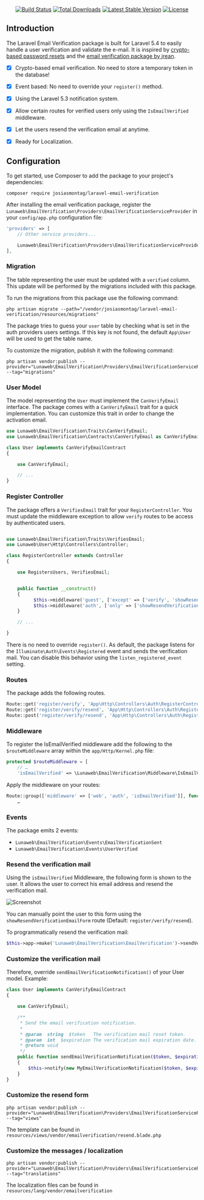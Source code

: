 
<p align="center">
<a href="https://travis-ci.org/josiasmontag/laravel-email-verification"><img src="https://travis-ci.org/josiasmontag/laravel-email-verification.svg" alt="Build Status"></a>
<a href="https://packagist.org/packages/josiasmontag/laravel-email-verification"><img src="https://poser.pugx.org/josiasmontag/laravel-email-verification/d/total.svg" alt="Total Downloads"></a>
<a href="https://packagist.org/packages/josiasmontag/laravel-email-verification"><img src="https://poser.pugx.org/josiasmontag/laravel-email-verification/v/stable.svg" alt="Latest Stable Version"></a>
<a href="https://packagist.org/packages/josiasmontag/laravel-email-verification"><img src="https://poser.pugx.org/josiasmontag/laravel-email-verification/license.svg" alt="License"></a>
</p>

## Introduction

The Laravel Email Verification package is built for Laravel 5.4 to easily handle a user verification and validate the e-mail. It is inspired by [crypto-based password resets](https://github.com/laravel/framework/pull/17499) and the [email verification package by jrean](https://github.com/jrean/laravel-user-verification).

- [x] Crypto-based email verification. No need to store a temporary token in the database!
- [x] Event based: No need to override your `register()` method.
- [x] Using the Laravel 5.3 notification system.
- [x] Allow certain routes for verified users only using the `IsEmailVerified` middleware.
- [x] Let the users resend the verification email at anytime.
- [x] Ready for Localization.
      

## Configuration


To get started, use Composer to add the package to your project's dependencies:

    composer require josiasmontag/laravel-email-verification


After installing the email verification package, register the `Lunaweb\EmailVerification\Providers\EmailVerificationServiceProvider` in your `config/app.php` configuration file:

```php
'providers' => [
    // Other service providers...

    Lunaweb\EmailVerification\Providers\EmailVerificationServiceProvider::class,
],
```

### Migration

The table representing the user must be updated with a `verified` column.
This update will be performed by the migrations included with this package.

To run the migrations from this package use the following command:

```
php artisan migrate --path="/vendor/josiasmontag/laravel-email-verification/resources/migrations"
```

The package tries to guess your `user` table by checking what is set in the auth providers users settings.
If this key is not found, the default `App\User` will be used to get the table name.

To customize the migration, publish it with the following command:

```
php artisan vendor:publish --provider="Lunaweb\EmailVerification\Providers\EmailVerificationServiceProvider" --tag="migrations"
```

### User Model

The model representing the `User` must implement the `CanVerifyEmail` interface. The package comes with a `CanVerifyEmail` trait for a quick implementation. You can customize this trait in order to change the activation email.


```php
use Lunaweb\EmailVerification\Traits\CanVerifyEmail;
use Lunaweb\EmailVerification\Contracts\CanVerifyEmail as CanVerifyEmailContract;

class User implements CanVerifyEmailContract
{

    use CanVerifyEmail;

    // ...
}
```

### Register Controller

The package offers a `VerifiesEmail` trait for your `RegisterController`. You must update the middleware exception to allow `verify` routes to be access by authenticated users.

```php

use Lunaweb\EmailVerification\Traits\VerifiesEmail;
use Lunaweb\User\Http\Controllers\Controller;

class RegisterController extends Controller
{

    use RegistersUsers, VerifiesEmail;


    public function __construct()
    {
          $this->middleware('guest', ['except' => ['verify', 'showResendVerificationEmailForm', 'resendVerificationEmail']]);
          $this->middleware('auth', ['only' => ['showResendVerificationEmailForm', 'resendVerificationEmail']]);
    }

    // ...

}

```

There is no need to override `register()`. As default, the package listens for the `Illuminate\Auth\Events\Registered` event and sends the verification mail. You can disable this behavior using the `listen_registered_event` setting.

### Routes

The package adds the following routes.

```php
Route::get('register/verify', 'App\Http\Controllers\Auth\RegisterController@verify')->name('verifyEmailLink');
Route::get('register/verify/resend', 'App\Http\Controllers\Auth\RegisterController@showResendVerificationEmailForm')->name('showResendVerificationEmailForm');
Route::post('register/verify/resend', 'App\Http\Controllers\Auth\RegisterController@resendVerificationEmail')->name('resendVerificationEmail');

```

### Middleware


To register the IsEmailVerified middleware add the following to the `$routeMiddleware` array within the `app/Http/Kernel.php` file:

```php
protected $routeMiddleware = [
    // …
    'isEmailVerified' => \Lunaweb\EmailVerification\Middleware\IsEmailVerified::class,
```

Apply the middleware on your routes:

```php
Route::group(['middleware' => ['web', 'auth', 'isEmailVerified']], function () {
    …
```

### Events

The package emits 2 events:

* ``Lunaweb\EmailVerification\Events\EmailVerificationSent``
* ``Lunaweb\EmailVerification\Events\UserVerified``



### Resend the verification mail

Using the `isEmailVerified` Middleware, the following form is shown to the user. It allows the user to correct his email address and resend the verification mail.

![Screenshot](https://user-images.githubusercontent.com/1945577/27735164-7b316630-5d9e-11e7-86f6-8922a2488cfb.png)

You can manually point the user to this form using the `showResendVerificationEmailForm` route (Default: `register/verify/resend`).

To programmatically resend the verification mail:
```php
$this->app->make('Lunaweb\EmailVerification\EmailVerification')->sendVerifyLink($user);
```


### Customize the verification mail

Therefore, override `sendEmailVerificationNotification()` of your User model. Example:

```php
class User implements CanVerifyEmailContract
{

    use CanVerifyEmail;

    /**
     * Send the email verification notification.
     *
     * @param  string  $token   The verification mail reset token.
     * @param  int  $expiration The verification mail expiration date.
     * @return void
     */
    public function sendEmailVerificationNotification($token, $expiration)
    {
        $this->notify(new MyEmailVerificationNotification($token, $expiration));
    }
}
```

### Customize the resend form
```
php artisan vendor:publish --provider="Lunaweb\EmailVerification\Providers\EmailVerificationServiceProvider" --tag="views"
```
The template can be found in `resources/views/vendor/emailverification/resend.blade.php`

### Customize the messages / localization
```
php artisan vendor:publish --provider="Lunaweb\EmailVerification\Providers\EmailVerificationServiceProvider" --tag="translations"
```
The localization files can be found in `resources/lang/vendor/emailverification`